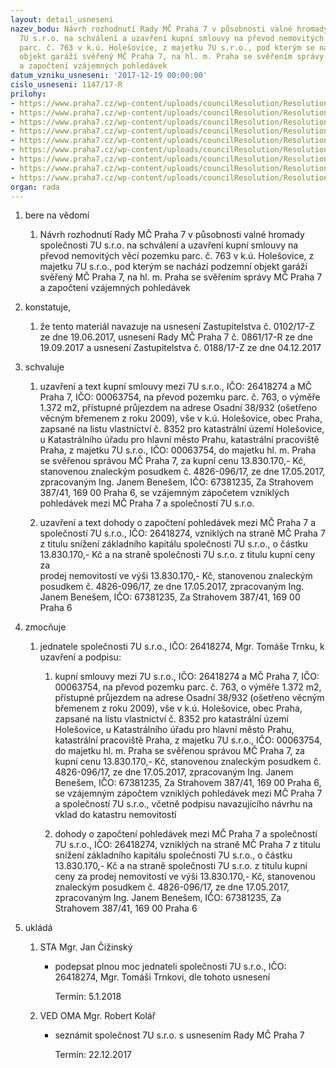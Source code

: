 ```yaml
---
layout: detail_usneseni
nazev_bodu: Návrh rozhodnutí Rady MČ Praha 7 v působnosti valné hromady společnosti
  7U s.r.o. na schválení a uzavření kupní smlouvy na převod nemovitých věcí pozemku
  parc. č. 763 v k.ú. Holešovice, z majetku 7U s.r.o., pod kterým se nachází podzemní
  objekt garáží svěřený MČ Praha 7, na hl. m. Praha se svěřením správy MČ Praha 7
  a započtení vzájemných pohledávek
datum_vzniku_usneseni: '2017-12-19 00:00:00'
cislo_usneseni: 1147/17-R
prilohy:
- https://www.praha7.cz/wp-content/uploads/councilResolution/Resolutions/28691/export/01_KS763vh~310632.docx
- https://www.praha7.cz/wp-content/uploads/councilResolution/Resolutions/28691/export/02_KS763vh~310631.pdf
- https://www.praha7.cz/wp-content/uploads/councilResolution/Resolutions/28691/export/03_KS763vh~310630.pdf
- https://www.praha7.cz/wp-content/uploads/councilResolution/Resolutions/28691/export/04_KS763vh~310629.pdf
- https://www.praha7.cz/wp-content/uploads/councilResolution/Resolutions/28691/export/05_KS763vh~310628.pdf
- https://www.praha7.cz/wp-content/uploads/councilResolution/Resolutions/28691/export/06_KS763vh~310627.docx
- https://www.praha7.cz/wp-content/uploads/councilResolution/Resolutions/28691/export/07_KS763vh~310626.docx
- https://www.praha7.cz/wp-content/uploads/councilResolution/Resolutions/28691/export/08_KS763vh~310625.docx
- https://www.praha7.cz/wp-content/uploads/councilResolution/Resolutions/28691/export/export~311452.pdf
organ: rada
---
```

<OL class=urzList_view id=urzList>
<LI class=urzClass1><SPAN name="1">bere na vědomí</SPAN> 
<OL class="urzOlClass decimal ">
<LI class=urzClass2 style="TEXT-ALIGN: left"><SPAN>
<P>Návrh rozhodnutí Rady MČ Praha 7 v působnosti valné hromady společnosti 7U s.r.o. na schválení a uzavření kupní smlouvy na převod nemovitých věcí pozemku parc. č. 763 v k.ú. Holešovice, z majetku 7U s.r.o., pod kterým se nachází podzemní objekt garáží svěřený MČ Praha 7, na hl. m. Praha se svěřením správy MČ Praha 7 a započtení vzájemných pohledávek</P></SPAN></LI></OL></LI>
<LI class=urzClass1><SPAN name="50">konstatuje,</SPAN> 
<OL class="urzOlClass decimal ">
<LI class=urzClass2 style="TEXT-ALIGN: left"><SPAN>
<P>že tento materiál navazuje na usnesení Zastupitelstva č. 0102/17-Z ze dne 19.06.2017, usnesení Rady MČ Praha 7 č. 0861/17-R ze dne 19.09.2017 a usnesení Zastupitelstva č. 0188/17-Z ze dne 04.12.2017<BR></P></SPAN></LI></OL></LI>
<LI class=urzClass1><SPAN name="24">schvaluje</SPAN> 
<OL class="urzOlClass decimal ">
<LI class=urzClass2 style="TEXT-ALIGN: left"><SPAN>
<P>uzavření a text kupní smlouvy mezi 7U s.r.o., IČO: 26418274 a MČ Praha 7, IČO: 00063754, na převod pozemku parc. č. 763, o výměře 1.372 m2,&nbsp;přístupné průjezdem na adrese Osadní 38/932 (ošetřeno věcným břemenem z roku 2009), vše v k.ú. Holešovice, obec Praha, zapsané na listu vlastnictví č. 8352 pro katastrální území Holešovice, u Katastrálního úřadu pro hlavní město Prahu, katastrální pracoviště Praha, z majetku 7U s.r.o., IČO: 00063754, do majetku hl. m. Praha se svěřenou správou MČ Praha 7, za kupní cenu 13.830.170,- Kč, stanovenou znaleckým posudkem č. 4826-096/17, ze dne 17.05.2017, zpracovaným Ing. Janem Benešem, IČO: 67381235, Za Strahovem 387/41, 169 00 Praha 6, se vzájemným zápočetem vzniklých pohledávek mezi MČ Praha 7 a společností 7U s.r.o.<BR></P></SPAN></LI>
<LI class=urzClass2 style="TEXT-ALIGN: left"><SPAN>
<P>uzavření a text dohody o započtení pohledávek mezi MČ Praha 7 a společností 7U s.r.o., IČO: 26418274, vzniklých na straně MČ Praha 7 z titulu snížení základního kapitálu společnosti 7U s.r.o., o částku 13.830.170,- Kč a na straně společnosti 7U s.r.o. z titulu kupní ceny za<BR>prodej nemovitostí ve výši 13.830.170,- Kč, stanovenou znaleckým posudkem č. 4826-096/17, ze dne 17.05.2017, zpracovaným Ing. Janem Benešem, IČO: 67381235, Za Strahovem 387/41, 169 00 Praha 6</P></SPAN></LI></OL></LI>
<LI class=urzClass1><SPAN name="41">zmocňuje</SPAN> 
<OL class="urzOlClass decimal ">
<LI class=urzClass2 style="TEXT-ALIGN: left"><SPAN>
<P>jednatele společnosti 7U s.r.o., IČO: 26418274, Mgr. Tomáše Trnku, k uzavření a podpisu:</P></SPAN>
<OL class=urzUlClass>
<LI class=urzClass3 style="TEXT-ALIGN: left"><SPAN>
<P>kupní smlouvy mezi 7U s.r.o., IČO: 26418274 a MČ Praha 7, IČO: 00063754, na převod pozemku parc. č. 763, o výměře 1.372 m2, přístupné průjezdem na adrese Osadní 38/932 (ošetřeno věcným břemenem z roku 2009), vše v k.ú. Holešovice, obec Praha, zapsané na listu vlastnictví č. 8352 pro katastrální území Holešovice, u Katastrálního úřadu pro hlavní město Prahu, katastrální pracoviště Praha, z majetku 7U s.r.o., IČO: 00063754, do majetku hl. m. Praha se svěřenou správou MČ Praha 7, za kupní cenu 13.830.170,- Kč, stanovenou znaleckým posudkem č. 4826-096/17, ze dne 17.05.2017, zpracovaným Ing. Janem Benešem, IČO: 67381235, Za Strahovem 387/41, 169 00 Praha 6, se vzájemným zápočtem vzniklých pohledávek mezi MČ Praha 7 a společností 7U s.r.o., včetně podpisu navazujícího návrhu na vklad do katastru nemovitostí<BR></P></SPAN></LI>
<LI class=urzClass3 style="TEXT-ALIGN: left"><SPAN>
<P>dohody o započtení pohledávek mezi MČ Praha 7 a společností 7U s.r.o., IČO: 26418274, vzniklých na straně MČ Praha 7 z titulu snížení základního kapitálu společnosti 7U s.r.o., o částku 13.830.170,- Kč a na straně společnosti 7U s.r.o. z titulu kupní ceny za prodej nemovitostí ve výši 13.830.170,- Kč, stanovenou znaleckým posudkem č. 4826-096/17, ze dne 17.05.2017, zpracovaným Ing. Janem Benešem, IČO: 67381235, Za Strahovem 387/41, 169 00 Praha 6</P></SPAN></LI></OL></LI></OL></LI>
<LI class=urzClass1 id=urzUkoly><SPAN name="1">ukládá</SPAN>
<OL class=urzOlClass>
<LI class=urzClass2><SPAN>
<P>STA Mgr. Jan Čižinský</P></SPAN>
<UL class=urzUlClass>
<LI class=urzClass3><SPAN>
<P>podepsat plnou moc jednateli společnosti 7U s.r.o., IČO: 26418274, Mgr. Tomáši Trnkovi, dle tohoto usnesení</P></SPAN><SPAN class=urzUkolTermin>Termín:&nbsp;5.1.2018</SPAN></LI></UL></LI>
<LI class=urzClass2><SPAN>
<P>VED OMA Mgr. Robert Kolář</P></SPAN>
<UL class=urzUlClass>
<LI class=urzClass3><SPAN>
<P>seznámit společnost 7U s.r.o. s usnesením Rady MČ Praha 7</P></SPAN><SPAN class=urzUkolTermin>Termín:&nbsp;22.12.2017</SPAN></LI></UL></LI></OL></LI></OL>